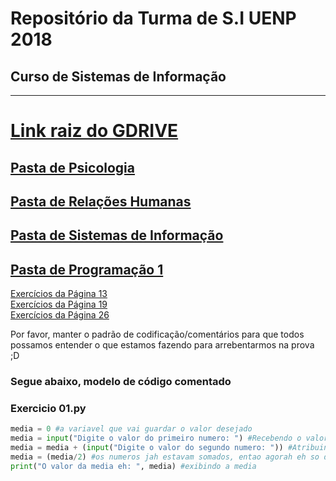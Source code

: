 # Repositório da Turma de S.I UENP 2018

## Curso de Sistemas de Informação
______________________________________________________________________

# [Link raiz do GDRIVE](https://drive.google.com/drive/folders/1ve5E4mTikVpQPy6DsVhHYaGfCQxtKFUa?usp=sharing)
## [Pasta de Psicologia](https://drive.google.com/drive/folders/1cUscql3ZRA6-UnxcwrYvpi_6Z6A8Fd23?usp=sharing)
## [Pasta de Relações Humanas](https://drive.google.com/drive/folders/1Mzr4UqUMzDf3elph10hXYPP-0cbz294Y?usp=sharing)
## [Pasta de Sistemas de Informação](https://drive.google.com/drive/folders/1K42obwAe4uVQBBvrQks7cvSa_Mousjr4?usp=sharing)
## [Pasta de Programação 1](https://drive.google.com/drive/folders/12Cd7x_rp-3tJq3By1rvsqfh7Vz_XsoEN?usp=sharing)

[Exercícios da Página 13](https://github.com/SistemasUenp2018/ExerciciosProg1/tree/master/Exercicio%201%20pag%2013) <br>
[Exercícios da Página 19](https://github.com/SistemasUenp2018/ExerciciosProg1/tree/master/Exercicios%20pag%2019) <br>
[Exercícios da Página 26](https://github.com/SistemasUenp2018/ExerciciosProg1/tree/master/Exercicios%20pag%2026) <br>




Por favor, manter o padrão de codificação/comentários
para que todos possamos entender o que estamos fazendo
para arrebentarmos na prova ;D


### Segue abaixo, modelo de código comentado

### Exercicio 01.py
```python
media = 0 #a variavel que vai guardar o valor desejado
media = input("Digite o valor do primeiro numero: ") #Recebendo o valor do primeiro numero na variavel
media = media + (input("Digite o valor do segundo numero: ")) #Atribuindo na variavel o valor que ela possuia anteriormente, somado ao segundo numero
media = (media/2) #os numeros jah estavam somados, entao agorah eh so dividir os dois numeros para obter a media
print("O valor da media eh: ", media) #exibindo a media
```

